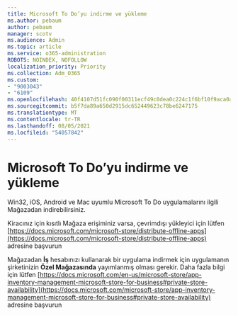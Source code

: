 ```yaml
---
title: Microsoft To Do’yu indirme ve yükleme
ms.author: pebaum
author: pebaum
manager: scotv
ms.audience: Admin
ms.topic: article
ms.service: o365-administration
ROBOTS: NOINDEX, NOFOLLOW
localization_priority: Priority
ms.collection: Adm_O365
ms.custom:
- "9003043"
- "6109"
ms.openlocfilehash: 40f4107d51fc090f00311ecf49c0dea0c224c1f6bf10f9aca0a0e04931e91e11
ms.sourcegitcommit: b5f7da89a650d2915dc652449623c78be6247175
ms.translationtype: MT
ms.contentlocale: tr-TR
ms.lasthandoff: 08/05/2021
ms.locfileid: "54057842"
---
```

# <a name="how-to-download-and-install-microsoft-to-do"></a>Microsoft To Do’yu indirme ve yükleme

Win32, iOS, Android ve Mac uyumlu Microsoft To Do uygulamalarını ilgili Mağazadan indirebilirsiniz.

Kiracınız için kısıtlı Mağaza erişiminiz varsa, çevrimdışı yükleyici için lütfen [https://docs.microsoft.com/microsoft-store/distribute-offline-apps](https://docs.microsoft.com/microsoft-store/distribute-offline-apps) adresine başvurun

Mağazadan **İş** hesabınızı kullanarak bir uygulama indirmek için uygulamanın şirketinizin **Özel Mağazasında** yayımlanmış olması gerekir. Daha fazla bilgi için lütfen [https://docs.microsoft.com/en-us/microsoft-store/app-inventory-management-microsoft-store-for-business#private-store-availability](https://docs.microsoft.com/microsoft-store/app-inventory-management-microsoft-store-for-business#private-store-availability) adresine başvurun